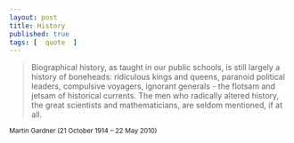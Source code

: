 ```yaml
---
layout: post
title: History
published: true 
tags: [  quote  ]
---
```


<blockquote>
<p>
Biographical history, as taught in our public schools, is still largely a 
history of boneheads: ridiculous kings and queens, paranoid political 
leaders, compulsive voyagers, ignorant generals - the flotsam and jetsam 
of historical currents. The men who radically altered history, the great 
scientists and mathematicians, are seldom mentioned, if at all.
</p>
</blockquote>
<small>Martin Gardner (21 October 1914 – 22 May 2010)</small>

